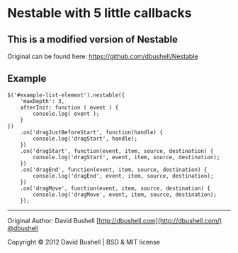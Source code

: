 Nestable with 5 little callbacks
========

## This is a modified version of Nestable

Original can be found here: https://github.com/dbushell/Nestable

## Example
```
$('#example-list-element').nestable({
	'maxDepth': 3,
	afterInit: function ( event ) { 
		console.log( event ); 
	}
})
	.on('dragJustBeforeStart', function(handle) {
		console.log('dragStart', handle);
	})
	.on('dragStart', function(event, item, source, destination) {
		console.log('dragStart', event, item, source, destination);
	})
	.on('dragEnd', function(event, item, source, destination) {
		console.log('dragEnd', event, item, source, destination);
	})
	.on('dragMove', function(event, item, source, destination) {
		console.log('dragMove', event, item, source, destination);
	});
```
* * *

Original Author: David Bushell [http://dbushell.com](http://dbushell.com/) [@dbushell](http://twitter.com/dbushell/)

Copyright © 2012 David Bushell | BSD & MIT license
